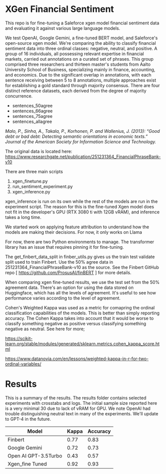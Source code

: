 # XGen Financial Sentiment 

This repo is for fine-tuning a Saleforce xgen model financial sentiment data and evaluating it against various large language models.

We test OpenAI, Google Gemini, a fine-tuned BERT model, and Saleforce's open-source xgen model. We're comparing the ability to classify financial sentiment data into three ordinal classes: negative, neutral, and positive. A group of 16 individuals, all possessing relevant expertise in financial markets, carried out annotations on a curated set of phrases. This group comprised three researchers and thirteen master's students from Aalto University School of Business, specializing mainly in finance, accounting, and economics. Due to the significant overlap in annotations, with each sentence receiving between 5 to 8 annotations, multiple approaches exist for establishing a gold standard through majority consensus. There are four distinct reference datasets, each derived from the degree of majority concurrence.
- sentences_50agree
- sentences_66agree
- sentences_75agree
- sentences_allagree

*Malo, P., Sinha, A., Takala, P., Korhonen, P. and Wallenius, J. (2013): “Good debt or bad debt: Detecting semantic orientations in economic texts.” Journal of the American Society for Information Science and Technology.*

The original data is located here:
https://www.researchgate.net/publication/251231364_FinancialPhraseBank-v10

There are three main scripts

1. xgen_finetune.py
2. run_sentiment_experiment.py
3. xgen_inference.py

xgen_inference is run on its own while the rest of the models are run in the experiment script. The reason for this is the fine-tuned Xgen model does not fit in the developer's GPU (RTX 3080 ti with 12GB vRAM), and inference takes a long time. 

We started work on applying feature attribution to understand how the models are making their decisions. For now, it only works on Llama

For now, there are two Python environments to manage. The transformer library has an issue that requires pinning it for fine-tuning.

The get_finbert_data_split in finber_utils.py gives us the train test validate split used to train Finbert. Use the 50% agree data in 251231364_FinancialPhraseBank-v10 as the source. See the Finbert GitHub repo [ https://github.com/ProsusAI/finBERT ] for more details.

When comparing xgen fine-tuned results, we use the test set from the 50% agreement data. There's an option for using the data stored on Huggingface, which has all the levels of agreement. It's useful to see how performance varies according to the level of agreement.

Cohen's Weighted Kappa was used as a metric for comapring the ordinal classification capabilities of the models. This is better than simply reporting accuracy. The Cohen Kappa takes into account that it would be worse to classify something negative as positive versus classifying something negative as neutral. 
See here for more;

https://scikit-learn.org/stable/modules/generated/sklearn.metrics.cohen_kappa_score.html

https://www.datanovia.com/en/lessons/weighted-kappa-in-r-for-two-ordinal-variables/

# Results

This is a summary of the results. The results folder contains selected experiments with crosstabs and logs. The initial sample size reported here is a very minimal 30 due to lack of vRAM for GPU. We note OpenAI had trouble distinguishing neutral text in many of the experiments. We'll update to GPT-4 in the future. 

| Model                 | Kappa  | Accuracy  |   
|-----------------------|--------|-----------|
| Finbert               |  0.77  |  0.83     |   
| Google Gemini         |  0.72  |  0.73     |   
| Open AI GPT-3.5Turbo  |  0.43  |  0.57     |   
| Xgen_fine Tuned       |  0.92  |  0.93     |   
